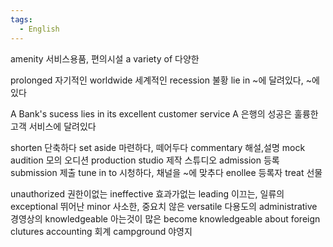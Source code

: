 ```yaml
---
tags:
  - English
---
```

amenity 서비스용품, 편의시설
a variety of 다양한

prolonged 자기적인
worldwide 세계적인
recession 불황
lie in ~에 달려있다, ~에 있다

A Bank's sucess lies in its excellent customer service
A 은행의 성공은 훌륭한 고객 서비스에 달려있다

shorten 단축하다
set aside 마련하다, 떼어두다
commentary 해설,설명
mock audition 모의 오디션
production studio 제작 스튜디오
admission 등록
submission 제출
tune in to 시청하다, 채널을 ~에 맞추다
enollee 등록자 
treat 선물

unauthorized 권한이없는
ineffective 효과가없는
leading 이끄는, 일류의
exceptional 뛰어난
minor 사소한, 중요치 않은
versatile 다용도의
administrative 경영상의
knowledgeable 아는것이 많은
become knowledgeable about foreign clutures
accounting 회계
campground 야영지
